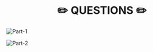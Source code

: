<h1 align="center"> ✏️ QUESTIONS ✏️</h1>

![ Part-1 ](https://github.com/abhinavkumar2369/PW-Full-Stack-Web-Development-2.0/assets/148275310/84fdce99-c7d9-4538-91f7-eb6127a0db5d)

![ Part-2 ](https://github.com/abhinavkumar2369/PW-Full-Stack-Web-Development-2.0/assets/148275310/5c0d98e4-8d29-46bb-994a-93896814c5ba)
